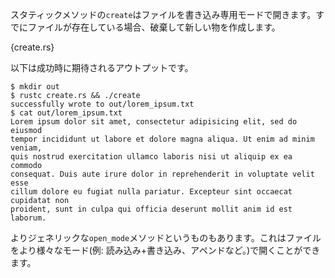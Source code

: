 <!-- The `create` static method opens a file in write-only mode. If the file
already existed, the old content is destroyed. Otherwise, a new file is
created. -->
スタティックメソッドの`create`はファイルを書き込み専用モードで開きます。すでにファイルが存在している場合、破棄して新しい物を作成します。

{create.rs}

<!-- Here's the expected successful output: -->
以下は成功時に期待されるアウトプットです。

```
$ mkdir out
$ rustc create.rs && ./create
successfully wrote to out/lorem_ipsum.txt
$ cat out/lorem_ipsum.txt
Lorem ipsum dolor sit amet, consectetur adipisicing elit, sed do eiusmod
tempor incididunt ut labore et dolore magna aliqua. Ut enim ad minim veniam,
quis nostrud exercitation ullamco laboris nisi ut aliquip ex ea commodo
consequat. Duis aute irure dolor in reprehenderit in voluptate velit esse
cillum dolore eu fugiat nulla pariatur. Excepteur sint occaecat cupidatat non
proident, sunt in culpa qui officia deserunt mollit anim id est laborum.
```

<!-- (As in the previous example, you are encouraged to test this example under
failure conditions.) -->
<!-- 前項の例と同じように、様々な失敗パターンをためしてみることをオススメします。 -->

<!-- There is also a more generic `open_mode` method that can open files in other
modes like: read+write, append, etc. -->
よりジェネリックな`open_mode`メソッドというものもあります。これはファイルをより様々なモード(例: 読み込み+書き込み、アペンドなど。)で開くことができます。
